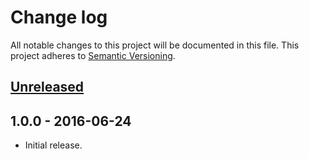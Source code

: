 # Change log

All notable changes to this project will be documented in this file.
This project adheres to [Semantic Versioning](http://semver.org/).

## [Unreleased]

## 1.0.0 - 2016-06-24
  - Initial release.


[Unreleased]: https://github.com/cr0cK/superpathjoin/compare/v1.0.0...HEAD
